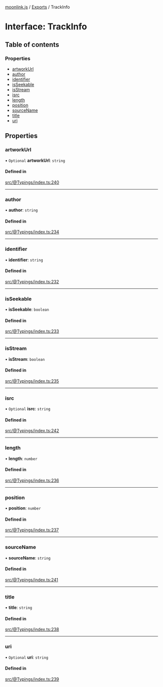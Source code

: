 [moonlink.js](../README.md) / [Exports](../modules.md) / TrackInfo

# Interface: TrackInfo

## Table of contents

### Properties

- [artworkUrl](TrackInfo.md#artworkurl)
- [author](TrackInfo.md#author)
- [identifier](TrackInfo.md#identifier)
- [isSeekable](TrackInfo.md#isseekable)
- [isStream](TrackInfo.md#isstream)
- [isrc](TrackInfo.md#isrc)
- [length](TrackInfo.md#length)
- [position](TrackInfo.md#position)
- [sourceName](TrackInfo.md#sourcename)
- [title](TrackInfo.md#title)
- [uri](TrackInfo.md#uri)

## Properties

### artworkUrl

• `Optional` **artworkUrl**: `string`

#### Defined in

[src/@Typings/index.ts:240](https://github.com/Ecliptia/moonlink.js/blob/695a75b/src/@Typings/index.ts#L240)

___

### author

• **author**: `string`

#### Defined in

[src/@Typings/index.ts:234](https://github.com/Ecliptia/moonlink.js/blob/695a75b/src/@Typings/index.ts#L234)

___

### identifier

• **identifier**: `string`

#### Defined in

[src/@Typings/index.ts:232](https://github.com/Ecliptia/moonlink.js/blob/695a75b/src/@Typings/index.ts#L232)

___

### isSeekable

• **isSeekable**: `boolean`

#### Defined in

[src/@Typings/index.ts:233](https://github.com/Ecliptia/moonlink.js/blob/695a75b/src/@Typings/index.ts#L233)

___

### isStream

• **isStream**: `boolean`

#### Defined in

[src/@Typings/index.ts:235](https://github.com/Ecliptia/moonlink.js/blob/695a75b/src/@Typings/index.ts#L235)

___

### isrc

• `Optional` **isrc**: `string`

#### Defined in

[src/@Typings/index.ts:242](https://github.com/Ecliptia/moonlink.js/blob/695a75b/src/@Typings/index.ts#L242)

___

### length

• **length**: `number`

#### Defined in

[src/@Typings/index.ts:236](https://github.com/Ecliptia/moonlink.js/blob/695a75b/src/@Typings/index.ts#L236)

___

### position

• **position**: `number`

#### Defined in

[src/@Typings/index.ts:237](https://github.com/Ecliptia/moonlink.js/blob/695a75b/src/@Typings/index.ts#L237)

___

### sourceName

• **sourceName**: `string`

#### Defined in

[src/@Typings/index.ts:241](https://github.com/Ecliptia/moonlink.js/blob/695a75b/src/@Typings/index.ts#L241)

___

### title

• **title**: `string`

#### Defined in

[src/@Typings/index.ts:238](https://github.com/Ecliptia/moonlink.js/blob/695a75b/src/@Typings/index.ts#L238)

___

### uri

• `Optional` **uri**: `string`

#### Defined in

[src/@Typings/index.ts:239](https://github.com/Ecliptia/moonlink.js/blob/695a75b/src/@Typings/index.ts#L239)
